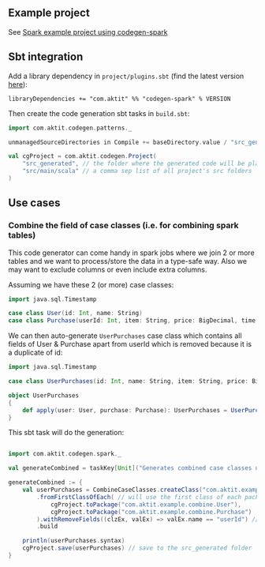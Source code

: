 ## Example project

See [Spark example project using codegen-spark](../example-spark/)

## Sbt integration

Add a library dependency in `project/plugins.sbt` (find the latest version [here](https://search.maven.org/search?q=g:io.github.kostaskougios)):

```
libraryDependencies += "com.aktit" %% "codegen-spark" % VERSION
```

Then create the code generation sbt tasks in `build.sbt`:

```scala
import com.aktit.codegen.patterns._

unmanagedSourceDirectories in Compile += baseDirectory.value / "src_generated"

val cgProject = com.aktit.codegen.Project(
	"src_generated", // the folder where the generated code will be placed
	"src/main/scala" // a comma sep list of all project's src folders
)

``` 
## Use cases

### Combine the field of case classes (i.e. for combining spark tables)

This code generator can come handy in spark jobs where we join 2 or more tables and we want
to process/store the data in a type-safe way. Also we may want to exclude columns or even
include extra columns.

Assuming we have these 2 (or more) case classes:

```scala
import java.sql.Timestamp

case class User(id: Int, name: String)
case class Purchase(userId: Int, item: String, price: BigDecimal, time: Timestamp)
```

We can then auto-generate `UserPurchases` case class which contains all fields of User & Purchase 
apart from userId which is removed because it is a duplicate of id:

```scala
import java.sql.Timestamp

case class UserPurchases(id: Int, name: String, item: String, price: BigDecimal, time: Timestamp)

object UserPurchases
{
	def apply(user: User, purchase: Purchase): UserPurchases = UserPurchases(user.id, user.name, purchase.item, purchase.price, purchase.time)
}
``` 

This sbt task will do the generation:

```scala

import com.aktit.codegen.spark._

val generateCombined = taskKey[Unit]("Generates combined case classes using codegen")

generateCombined := {
	val userPurchases = CombineCaseClasses.createClass("com.aktit.example.combine", "UserPurchases")
		.fromFirstClassOfEach( // will use the first class of each package below:
			cgProject.toPackage("com.aktit.example.combine.User"),
			cgProject.toPackage("com.aktit.example.combine.Purchase")
		).withRemoveFields((clzEx, valEx) => valEx.name == "userId") // remove userId because it is a duplicate of user.id
		.build

	println(userPurchases.syntax)
	cgProject.save(userPurchases) // save to the src_generated folder
}

```

